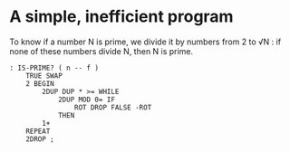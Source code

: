 # A simple, inefficient program

To know if a number N is prime, we divide it by numbers from 2 to √N : if none of these numbers divide N, then N is prime.
```
: IS-PRIME? ( n -- f )
    TRUE SWAP
    2 BEGIN
        2DUP DUP * >= WHILE
            2DUP MOD 0= IF
                ROT DROP FALSE -ROT
            THEN
        1+
    REPEAT
    2DROP ;
```
